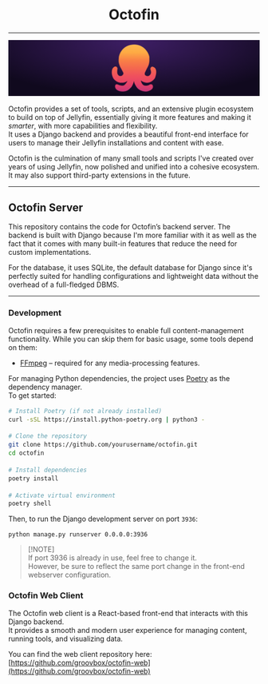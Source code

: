 <h1 align="center">Octofin</h1>

---

![Octofin Banner](docs/img/Banner.png)

Octofin provides a set of tools, scripts, and an extensive plugin ecosystem to build on top of Jellyfin, essentially giving it more features and making it *smarter*, with more capabilities and flexibility.  
It uses a Django backend and provides a beautiful front-end interface for users to manage their Jellyfin installations and content with ease.

Octofin is the culmination of many small tools and scripts I've created over years of using Jellyfin, now polished and unified into a cohesive ecosystem. It may also support third-party extensions in the future.

---

## Octofin Server

This repository contains the code for Octofin’s backend server. The backend is built with Django because I'm more familiar with it as well as the fact that it comes with many built-in features that reduce the need for custom implementations.

For the database, it uses SQLite, the default database for Django since it's perfectly suited for handling configurations and lightweight data without the overhead of a full-fledged DBMS.

---

### Development

Octofin requires a few prerequisites to enable full content-management functionality. While you can skip them for basic usage, some tools depend on them:

- [FFmpeg]() – required for any media-processing features.

For managing Python dependencies, the project uses [Poetry](https://python-poetry.org/) as the dependency manager.  
To get started:

```bash
# Install Poetry (if not already installed)
curl -sSL https://install.python-poetry.org | python3 -

# Clone the repository
git clone https://github.com/yourusername/octofin.git
cd octofin

# Install dependencies
poetry install

# Activate virtual environment
poetry shell
```

Then, to run the Django development server on port `3936`:

```shell
python manage.py runserver 0.0.0.0:3936
```

> [!NOTE]\
> If port 3936 is already in use, feel free to change it.\
> However, be sure to reflect the same port change in the front-end webserver configuration.


### Octofin Web Client

The Octofin web client is a React-based front-end that interacts with this Django backend.  
It provides a smooth and modern user experience for managing content, running tools, and visualizing data.

You can find the web client repository here:  
 [https://github.com/groovbox/octofin-web](https://github.com/groovbox/octofin-web)


